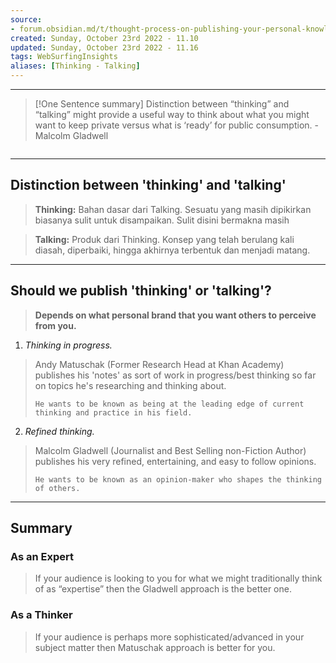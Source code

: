 ```yaml
---
source:
- forum.obsidian.md/t/thought-process-on-publishing-your-personal-knowledge-management/32972/3
created: Sunday, October 23rd 2022 - 11.10
updated: Sunday, October 23rd 2022 - 11.16
tags: WebSurfingInsights
aliases: [Thinking - Talking]
---
```

***
> [!One Sentence summary]
> Distinction between “thinking” and “talking” might provide a useful way to think about what you might want to keep private versus what is ‘ready’ for public consumption. - Malcolm Gladwell
```toc
```
---
Distinction between 'thinking' and 'talking'
---
>**Thinking:** Bahan dasar dari Talking. Sesuatu yang masih dipikirkan biasanya sulit untuk disampaikan. Sulit disini bermakna masih 

>**Talking:** Produk dari Thinking. Konsep yang telah berulang kali diasah, diperbaiki, hingga akhirnya terbentuk dan menjadi matang.

---
Should we publish 'thinking' or 'talking'?
---
>**Depends on what personal brand that you want others to perceive from you.**

1. *Thinking in progress.*
>Andy Matuschak (Former Research Head at Khan Academy) publishes his 'notes' as sort of work in progress/best thinking so far on topics he's researching and thinking about.
>
>`He wants to be known as being at the leading edge of current thinking and practice in his field.
`
2. *Refined thinking.*
>Malcolm Gladwell (Journalist and Best Selling non-Fiction Author) publishes his very refined, entertaining, and easy to follow opinions.
>
>`He wants to be known as an opinion-maker who shapes the thinking of others.` 

---
Summary
---
### As an Expert
>If your audience is looking to you for what we might traditionally think of as “expertise” then the Gladwell approach is the better one.

### As a Thinker
>If your audience is perhaps more sophisticated/advanced in your subject matter then Matuschak approach is better for you.
